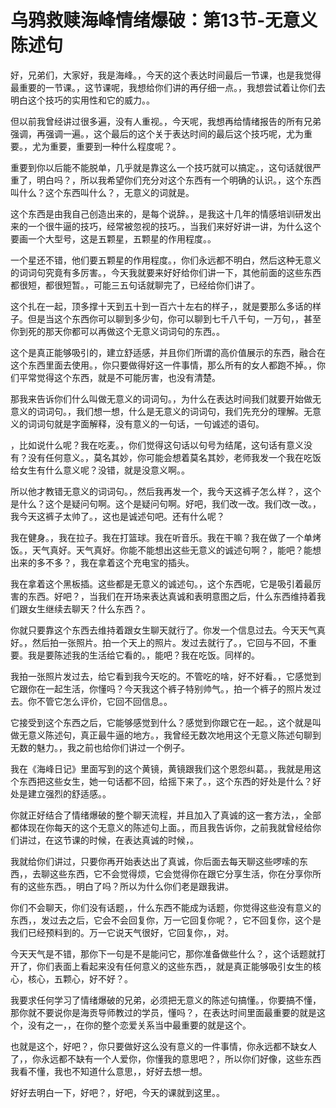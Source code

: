 # 乌鸦救赎海峰情绪爆破：第13节-无意义陈述句

好，兄弟们，大家好，我是海峰。，今天的这个表达时间最后一节课，也是我觉得最重要的一节课。，这节课呢，我想给你们讲的再仔细一点。，我想尝试着让你们去明白这个技巧的实用性和它的威力。。

但以前我曾经讲过很多遍，没有人重视。，今天呢，我想再给情绪报告的所有兄弟强调，再强调一遍。，这个最后的这个关于表达时间的最后这个技巧呢，尤为重要。，尤为重要，重要到一种什么程度呢？。

重要到你以后能不能脱单，几乎就是靠这么一个技巧就可以搞定。，这句话就很严重了，明白吗？，所以我希望你们充分对这个东西有一个明确的认识。，这个东西叫什么？这个东西叫什么？，无意义的词就是。

这个东西是由我自己创造出来的，是每个说辞。，是我这十几年的情感培训研发出来的一个很牛逼的技巧，经常被忽视的技巧。，当我们来好好讲一讲，为什么这个要画一个大型号，这是五颗星，五颗星的作用程度。。

一个星还不错，他们要五颗星的作用程度。，你们永远都不明白，然后这种无意义的词词句究竟有多厉害。，今天我就要来好好给你们讲一下，其他前面的这些东西都很短，都很短暂。，可能三五句话就聊完了，已经给你们讲了。

这个扎在一起，顶多撑十天到五十到一百六十左右的样子，，就是要那么多话的样子。但是当这个东西你可以聊到多少句，你可以聊到七千八千句，一万句，，甚至你到死的那天你都可以再做这个无意义词词句的东西。。

这个是真正能够吸引的，建立舒适感，并且你们所谓的高价值展示的东西，融合在这个东西里面去使用。，你只要做得好这一件事情，那么所有的女人都跑不掉。，你们平常觉得这个东西，就是不可能厉害，也没有清楚。

那我来告诉你们什么叫做无意义的词词句。，为什么在表达时间我们就要开始做无意义的词词句。，我们想一想，什么是无意义的词词句，我们先充分的理解。无意义的词词句就是字面解释，没有意义的一句话，一句诚述的语句。

，比如说什么呢？我在吃麦。，你们觉得这句话以句号为结尾，这句话有意义没有？没有任何意义。，莫名其妙，你可能会想着莫名其妙，老师我发一个我在吃饭给女生有什么意义呢？没错，就是没意义啊。。

所以他才教错无意义的词词句。，然后我再发一个，我今天这裤子怎么样？，这个是什么？这个是疑问句啊。这个是疑问句啊。好吧，我们改一改。我们改一改。，我今天这裤子太帅了。，这也是诚述句吧。还有什么呢？

我在健身。，我在拉子。我在打篮球。我在听音乐。我在干嘛？我在做了一个单烤饭。，天气真好。天气真好。你能不能想出这些无意义的诚述句啊？，能吧？能想出来的多不多？，我在拿着这个充电宝的插头。

我在拿着这个黑板插。这些都是无意义的诚述句。，这个东西呢，它是吸引着最厉害的东西。好吧？，当我们在开场来表达真诚和表明意图之后，什么东西维持着我们跟女生继续去聊天？什么东西？。

你就只要靠这个东西去维持着跟女生聊天就行了。你发一个信息过去。今天天气真好。，然后拍一张照片。拍一个天上的照片。发过去就行了。，它回与不回，不重要。我是要陈述我的生活给它看的。，能吧？我在吃饭。同样的。

我拍一张照片发过去，给它看到我今天吃的。不管吃的啥，好不好看。，它感觉到它跟你在一起生活，你懂吗？今天我这个裤子特别帅气。，拍一个裤子的照片发过去。你不管它怎么评价，它回不回信息。。

它接受到这个东西之后，它能够感觉到什么？感觉到你跟它在一起。，这个就是叫做无意义陈述句，真正最牛逼的地方。，我曾经无数次地用这个无意义陈述句聊到无数的魅力。，我之前也给你们讲过一个例子。

我在《海峰日记》里面写到的这个黄镜，黄镜跟我们这个恩怨纠葛。，我就是用这个东西把这些女生，她一句话都不回，给摇下来了。，这个东西的好处是什么？好处是建立强烈的舒适感。。

你就正好结合了情绪爆破的整个聊天流程，并且加入了真诚的这一套方法，，全部都体现在你每天的这个无意义的陈述句上面。，而且我告诉你，之前我就曾经给你们讲过，在这节课的时候，在表达真诚的时候，。

我就给你们讲过，只要你再开始表达出了真诚，你后面去每天聊这些啰嗦的东西，，去聊这些东西，它不会觉得烦，它会觉得你在跟它分享生活，你在分享你所有的这些东西。，明白了吗？所以为什么你们老是跟我讲。

你们不会聊天，你们没有话题，，什么东西不能成为话题，你觉得这些没有意义的东西，，发过去之后，它会不会回复你，万一它回复你呢？，它不回复你，这个是我们已经预料到的。万一它说天气很好，它回复你，，对。

今天天气是不错，那你下一句是不是能问它，那你准备做些什么？，这个话题就打开了，你们表面上看起来没有任何意义的这些东西，，就是真正能够吸引女生的核心，核心，五颗心，好不好？。

我要求任何学习了情绪爆破的兄弟，必须把无意义的陈述句搞懂。，你要搞不懂，那你就不要说你是海贡导师教过的学员，懂吗？，在表达时间里面最重要的就是这个，没有之一，，在你的整个恋爱关系当中最重要的就是这个。

也就是这个，好吧？，你只要做好这么没有意义的一件事情，你永远都不缺女人了，，你永远都不缺有一个人爱你，你懂我的意思吧？，所以你们好像，这些东西我看不懂，我也不知道什么意思，，好好去想一想。

好好去明白一下，好吧？，好吧，今天的课就到这里。。